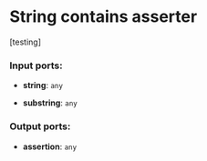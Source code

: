 # String contains asserter

[testing]

### Input ports:

* __string__: `any`


* __substring__: `any`

### Output ports:

* __assertion__: `any`

